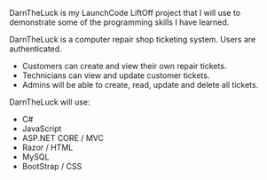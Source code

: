 DarnTheLuck is my LaunchCode LiftOff project that I will use to demonstrate some of the programming skills I have learned.

DarnTheLuck is a computer repair shop ticketing system. Users are authenticated.
* Customers can create and view their own repair tickets. 
* Technicians can view and update customer tickets.
* Admins will be able to create, read, update and delete all tickets.

DarnTheLuck will use:
* C#
* JavaScript
* ASP.NET CORE / MVC
* Razor / HTML
* MySQL
* BootStrap / CSS

